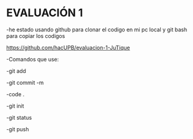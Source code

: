 <h1> EVALUACIÓN 1 </h1>

-he estado usando github para clonar el codigo en mi pc local y git bash para copiar los codigos 



https://github.com/hacUPB/evaluacion-1-JuTique


-Comandos que use:

-git add

-git commit -m

-code .

-git init 

-git status 

-git push